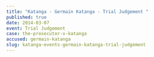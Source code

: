 ```yaml
---
title: "Katanga - Germain Katanga - Trial Judgement "
published: true
date: 2014-03-07
event: Trial Judgement
case: the-prosecutor-v-katanga
accused: germain-katanga
slug: katanga-events-germain-katanga-trial-judgement
---
```


